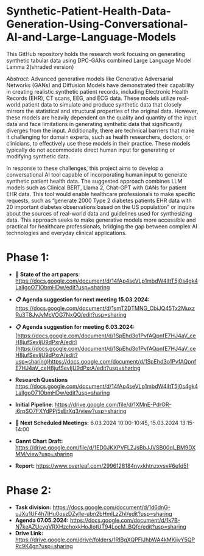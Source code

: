 # Synthetic-Patient-Health-Data-Generation-Using-Conversational-AI-and-Large-Language-Models

This GitHub repository holds the research work focusing on generating synthetic tabular data using DPC-GANs combined
Large Language Model Lamma 2(shraded version)

*Abstract:* 
Advanced generative models like Generative Adversarial Networks (GANs) and Diffusion Models have
demonstrated their capability in creating realistic synthetic patient records, including Electronic Health
Records (EHR), CT scans, EEG, and ECG data. These models utilize real-world patient data to simulate and
produce synthetic data that closely mirrors the statistical and structural properties of the original data.
However, these models are heavily dependent on the quality and quantity of the input data and face
limitations in generating synthetic data that significantly diverges from the input. Additionally, there are
technical barriers that make it challenging for domain experts, such as health researchers, doctors, or
clinicians, to effectively use these models in their practice. These models typically do not accommodate
direct human input for generating or modifying synthetic data.

In response to these challenges, this project aims to develop a conversational AI tool capable of
incorporating human input to generate synthetic patient health data. The suggested approach combines
LLM models such as Clinical BERT, Llama 2, Chat-GPT with GANs for patient EHR data. This tool would enable
healthcare professionals to make specific requests, such as “generate 2000 Type 2 diabetes patients EHR
data with 20 important diabetes observations based on the US population” or inquire about the sources of
real-world data and guidelines used for synthesizing data. This approach seeks to make generative models
more accessible and practical for healthcare professionals, bridging the gap between complex AI
technologies and everyday clinical applications.
# **Phase 1:**
* **🤔 State of the art papers**: https://docs.google.com/document/d/14fAp4seVLp1mbdW4lItT5j0s4gk4LaIIgoO71ObmHDw/edit?usp=sharing

* **📋 Agenda suggestion for next meeting 15.03.2024:** https://docs.google.com/document/d/1smT2DTMNG_CbiJQ45Tx2MuxzRu3T8JyJvMcVOG7NxQQ/edit?usp=sharing

* **📋 Agenda suggestion for meeting 6.03.2024:** [https://docs.google.com/document/d/1SpEhd3o1PvfAQpnfE7HJ4aV_ceH8jufSevIjU9dPxrA/edit](https://docs.google.com/document/d/1SpEhd3o1PvfAQpnfE7HJ4aV_ceH8jufSevIjU9dPxrA/edit?usp=sharing)https://docs.google.com/document/d/1SpEhd3o1PvfAQpnfE7HJ4aV_ceH8jufSevIjU9dPxrA/edit?usp=sharing

* **Research Questions** https://docs.google.com/document/d/14fAp4seVLp1mbdW4lItT5j0s4gk4LaIIgoO71ObmHDw/edit?usp=sharing

* **Initial Pipeline**: https://drive.google.com/file/d/1XMnE-PdrOR-j6rpSO7FXYdPPj5sErXq3/view?usp=sharing

* **📅 Next Scheduled Meetings:** 6.03.2024 10:00-10:45, 15.03.2024 13:15-14:00

* **Gannt Chart Draft:** https://drive.google.com/file/d/1ED0JKXPVFLZJsBbJJVSB00ql_BM9DXMM/view?usp=sharing

* **Report:** https://www.overleaf.com/2996128184nyxkhtnzxvsv#6efd5f
# **Phase 2:**
* **Task division:** https://docs.google.com/document/d/1d6dnG-uJXu1UF4h7IHu0oszDZylle-ubn2bHmILzZhI/edit?usp=sharing
* **Agenda 07.05.2024:** https://docs.google.com/document/d/1k7B-N7keAZUcvgVRXHzchoxkHoJlotUT94LocM_BQfc/edit?usp=sharing
* **Drive Link:** https://drive.google.com/drive/folders/1RIBgXQPFIJhbWA4kMKijyY5QPRc9K4gn?usp=sharing
